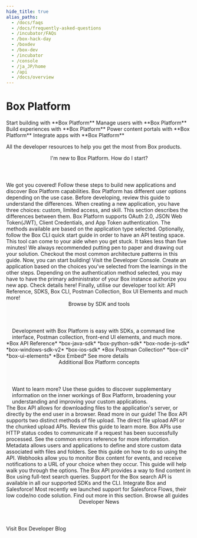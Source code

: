 ```yaml
---
hide_title: true
alias_paths:
  - /docs/faqs
  - /docs/frequently-asked-questions
  - /incubator/FAQs
  - /box-hack-day
  - /boxdev
  - /box-dev
  - /incubator
  - /console
  - /ja_JP/home
  - /api
  - /docs/overview
---
```


# Box Platform

<Banner>

  <BannerTitle>
    Start building with **Box Platform**
  </BannerTitle>
  <BannerTitle>
    Manage users with **Box Platform**
  </BannerTitle>
  <BannerTitle>
    Build experiences with **Box Platform**
  </BannerTitle>
  <BannerTitle>
    Power content portals with **Box Platform**
  </BannerTitle>
  <BannerTitle>
    Integrate apps with **Box Platform**
  </BannerTitle>

  All the developer resources to help you get the most from Box products.

</Banner>

<!-- <Centered wide>
  <Header to='/guides' centered>
    Guides
  </Header>
  <GuidesList>
    Get started, learn tips and tricks, and discover how to use the Box 
    Platform API with our comprehensive guides. Here are six of the most used 
    guides to get you started.

    <GuideList href='/guides/authentication/'>
      Authentication
    </GuideList>
    <GuideList href='/guides/cli/quick-start/'>
      CLI Quick Start
    </GuideList>
    <GuideList href='/guides/tooling/postman/quick-start/'>
      Postman Quick Start
    </GuideList>
    <GuideList href='/guides/api-calls/permissions-and-errors/common-errors/'>
      Common Errors
    </GuideList>
    <GuideList href='/guides/api-calls/pagination/offset-based/'>
      API Pagination
    </GuideList>
    <GuideList href='/guides/embed/ui-elements/'>
      UI Elements
    </GuideList>
  </GuidesList>

  <More to='/guides' right>
    More Guides
  </More>
</Centered> -->

<Centered wide id="start-with-box-platform" >
  <Header centered>
    I'm new to Box Platform. How do I start?
  </Header>
    We got you covered! Follow these steps to build
    new applications and discover Box Platform capabilities.

  <TileGrid>
    <Tile type="users" title="1. Explore user types"
      href="/guides/getting-started/user-types/">
      Box Platform has different user options depending on the use case.
      Before developing, review this guide to understand the differences.
    </Tile>
    <Tile type="apps" title="2. Understand application types"
      href="/guides/applications/select/">
      When creating a new application, you have three choices: custom, limited
      access, and skill. This section describes the differences between them.
    </Tile>
    <Tile type="authentication" title="3. Learn authentication methods"
      href="/guides/authentication/select/">
      Box Platform supports OAuth 2.0, JSON Web Token(JWT), Client
      Credentials, and App Token authentication. The methods available are
      based on the application type selected.
    </Tile>
    <Tile type="cli" title="4. Set up Box CLI"
      href="/guides/cli/quick-start/">
      Optionally, follow the Box CLI quick start
      guide in order to have an API testing space. This tool can come to your
      aide when you get stuck. It takes less than five minutes!
    </Tile>
    <Tile type="architecture" title="5. Create an architecture pattern"
      href="/guides/getting-started/architecture-patterns/">
      We always recommended putting pen to paper and drawing out your solution.
      Checkout the most common architecture patterns in this guide.
    </Tile>
    <Tile type="create" title="6. Create the application"
      href="https://app.box.com/developers/console">
      Now, you can start building! Visit the Developer Console. Create an
      application based on the choices
      you've selected from the learnings in the other steps.
    </Tile>
    <Tile type="authorize" title="7. Authorize the application"
      href="/guides/authorization/">
      Depending on the authentication method selected, you may have to
      have the primary administrator of your Box instance authorize
      you new app. Check details here!
    </Tile>
    <Tile type="code" title="8. Start coding"
      href="#sdks-and-tools">
      Finally, utilise our developer tool kit: API Reference,
      SDKS, Box CLI, Postman Collection, Box UI Elements and much more!
    </Tile>
  </TileGrid>
</Centered>

<Centered wide>
  <FeaturedBoard type="community" />
</Centered>

<section id="sdks-and-tools" style="background-color: #FBFBFB;">
  <div style="padding: 0 16px">
    <Header centered>
      Browse by SDK and tools
    </Header>
      Development with Box Platform is easy with SDKs,
      a command line interface, Postman collection,
      front-end UI elements, and much more.
  </div>

  <TileSlider>
    <Tile type="box-orange" title="API Reference"
      href="/reference/">
      *Box API Reference*
    </Tile>
    <Tile type="java" title="Java SDK"
    href="https://github.com/box/box-java-sdk#readme">
      *box-java-sdk*
    </Tile>
    <Tile type="python" title="Python SDK"
    href="https://github.com/box/box-python-sdk#readme">
      *box-python-sdk*
    </Tile>
    <Tile type="node" title="Node.js SDK"
    href="https://github.com/box/box-node-sdk#readme">
      *box-node-js-sdk*
    </Tile>
    <Tile type="net" title=".NET SDK"
    href="https://github.com/box/box-windows-sdk-v2#readme">
      *box-windows-sdk-v2*
    </Tile>
    <Tile type="tool" title="iOS SDK"
    href="https://github.com/box/box-ios-sdk#readme">
      *box-ios-sdk*
    </Tile>
    <Tile type="tool" title="Postman collection"
      href="/guides/tooling/postman">
      *Box Postman Collection*
    </Tile>
    <Tile type="box-orange" title="Box CLI" href="/guides/cli/">
      *box-cli*
    </Tile>
    <Tile type="box-orange" title="Box UI Elements"
      href="/guides/embed/ui-elements/">
      *box-ui-elements*
    </Tile>
    <Tile type="box-orange" title="Box Embed" href="/guides/embed/box-embed/">
      *Box Embed*
    </Tile>
  </TileSlider>

  <More to='/sdks-and-tools/' center>
    See more details
  </More>
</section>

<!-- <Dark>
  <Centered wide>
    <Header to='/sdks-and-tools' centered>
      SDKS & Tools
    </Header>
    <SDKS>
      Development with Box Platform is made easier with SDKs for your
      programming language, a command line interface, front-end UI elements,
      and much more.

      <SDK language='python' href='https://github.com/box/box-python-sdk'>
        Python SDK
      </SDK>
      <SDK language='java' href='https://github.com/box/box-java-sdk'>
        Java SDK
      </SDK>
      <SDK language='node' href='https://github.com/box/box-node-sdk'>
        Node SDK
      </SDK>
      <SDK language='dotnet' href='https://github.com/box/box-windows-sdk'>
        Windows .NET SDK
      </SDK>
      <SDK language='cli' href='https://github.com/box/boxcli'>
        Box CLI
      </SDK>
      <SDK language='uielements' href='https://github.com/box/box-ui-elements'>
        UI Elements
      </SDK>
    </SDKS>

    <More to='/sdks-and-tools' right>
      More SDKs & Tools
    </More>
  </Centered>
</Dark> -->

<Centered wide>
  <FeaturedBoard type="sampleCode" />
</Centered>

<section id="additional-box-platform-concepts"
  style="background-color: #FBFBFB;">
  <div style="padding: 0 16px">
    <Header centered>
      Additional Box Platform concepts
    </Header>
      Want to learn more?
      Use these guides to discover supplementary information on the inner
      workings of Box Platform, broadening your understanding and improving
      your custom applications.
  </div>

  <TileSlider>
    <Tile type="guide" title="Downloads" href="/guides/downloads/">
      The Box API allows for downloading files to the application's
      server, or directly by the end user in a browser. Read more in our guide!
    </Tile>
    <Tile type="guide" title="Uploads" href="/guides/uploads/">
      The Box API supports two distinct methods of file upload.
      The direct file upload API or the chunked upload APIs. 
      Review this guide to learn more.
    </Tile>
    <Tile type="guide" title="Common Errors" 
    href="/guides/api-calls/permissions-and-errors/common-errors/">
      Box APIs use HTTP status codes to communicate
      if a request has been successfully processed.
      See the common errors reference for more information.
    </Tile>
    <Tile type="guide" title="Metadata" href="/guides/metadata/">
      Metadata allows users and applications to define and store custom data
      associated with files and folders. See this guide on how to do so using
      the API.
    </Tile>
    <Tile type="guide" title="Webhooks" href="/guides/webhooks/">
      Webhooks allow you to monitor Box content for events,
      and receive notifications to a URL of your choice when they occur.
      This guide will help walk you through the options.
    </Tile>
    <Tile type="guide" title="Search" 
      href="/guides/search/">
      The Box API provides a way to find content in Box using full-text
      search queries. Support for the Box search API is available
      in all our supported SDKs and the CLI.
    </Tile>
    <Tile type="guide" title="Salesforce"
      href="/guides/tooling/salesforce-toolkit/">
      Integrate Box and Salesforce! Most
      recently we launched support for Salesforce Flows, their low code/no code
      solution. Find out more in this section.
    </Tile>
  </TileSlider>

  <More to='/guides/' center>
    Browse all guides
  </More>
</section>

<Centered wide>
  <Header to='https://medium.com/box-developer-blog' centered>
    Developer News
  </Header>

  <BlogCards />

  <More to='https://medium.com/box-developer-blog' centered>
    Visit Box Developer Blog
  </More>
</Centered>
